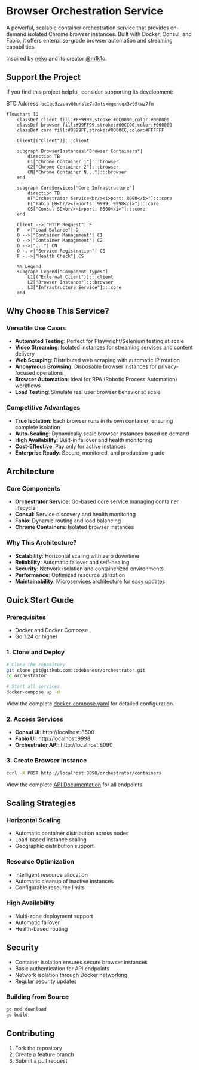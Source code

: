 # Browser Orchestration Service

A powerful, scalable container orchestration service that provides on-demand isolated Chrome browser instances. Built with Docker, Consul, and Fabio, it offers enterprise-grade browser automation and streaming capabilities.

Inspired by [neko](https://github.com/m1k1o/neko) and its creator [@m1k1o](https://github.com/m1k1o).

## Support the Project

If you find this project helpful, consider supporting its development:

BTC Address: `bc1qe5zzuav86unsle7a3mtsxmgxhuqx3v05twz7fm`

```mermaid
flowchart TD
    classDef client fill:#FF9999,stroke:#CC0000,color:#000000
    classDef browser fill:#99FF99,stroke:#00CC00,color:#000000
    classDef core fill:#9999FF,stroke:#0000CC,color:#FFFFFF
    
    Client[("Client")]:::client
    
    subgraph BrowserInstances["Browser Containers"]
        direction TB
        C1["Chrome Container 1"]:::browser
        C2["Chrome Container 2"]:::browser
        CN["Chrome Container N..."]:::browser
    end
    
    subgraph CoreServices["Core Infrastructure"]
        direction TB
        O["Orchestrator Service<br/><i>port: 8090</i>"]:::core
        F["Fabio LB<br/><i>ports: 9999, 9998</i>"]:::core
        CS["Consul SD<br/><i>port: 8500</i>"]:::core
    end
    
    Client -->|"HTTP Request"| F
    F -->|"Load Balance"| O
    O -->|"Container Management"| C1
    O -->|"Container Management"| C2
    O -->|"..."| CN
    O -.->|"Service Registration"| CS
    F -.->|"Health Check"| CS
    
    %% Legend
    subgraph Legend["Component Types"]
        L1[("External Client")]:::client
        L2["Browser Instance"]:::browser
        L3["Infrastructure Service"]:::core
    end
```

## Why Choose This Service?

### Versatile Use Cases

- **Automated Testing**: Perfect for Playwright/Selenium testing at scale
- **Video Streaming**: Isolated instances for streaming services and content delivery
- **Web Scraping**: Distributed web scraping with automatic IP rotation
- **Anonymous Browsing**: Disposable browser instances for privacy-focused operations
- **Browser Automation**: Ideal for RPA (Robotic Process Automation) workflows
- **Load Testing**: Simulate real user browser behavior at scale

### Competitive Advantages

- **True Isolation**: Each browser runs in its own container, ensuring complete isolation
- **Auto-Scaling**: Dynamically scale browser instances based on demand
- **High Availability**: Built-in failover and health monitoring
- **Cost-Effective**: Pay only for active instances
- **Enterprise Ready**: Secure, monitored, and production-grade

## Architecture

### Core Components

- **Orchestrator Service**: Go-based core service managing container lifecycle
- **Consul**: Service discovery and health monitoring
- **Fabio**: Dynamic routing and load balancing
- **Chrome Containers**: Isolated browser instances

### Why This Architecture?

- **Scalability**: Horizontal scaling with zero downtime
- **Reliability**: Automatic failover and self-healing
- **Security**: Network isolation and containerized environments
- **Performance**: Optimized resource utilization
- **Maintainability**: Microservices architecture for easy updates

## Quick Start Guide

### Prerequisites

- Docker and Docker Compose
- Go 1.24 or higher

### 1. Clone and Deploy

```bash
# Clone the repository
git clone git@github.com:codebanesr/orchestrator.git
cd orchestrator

# Start all services
docker-compose up -d
```

View the complete [docker-compose.yaml](docker-compose.yaml) for detailed configuration.

### 2. Access Services

- **Consul UI**: http://localhost:8500
- **Fabio UI**: http://localhost:9998
- **Orchestrator API**: http://localhost:8090

### 3. Create Browser Instance

```bash
curl -X POST http://localhost:8090/orchestrator/containers
```

View the complete [API Documentation](docs/swagger.yaml) for all endpoints.

## Scaling Strategies

### Horizontal Scaling

- Automatic container distribution across nodes
- Load-based instance scaling
- Geographic distribution support

### Resource Optimization

- Intelligent resource allocation
- Automatic cleanup of inactive instances
- Configurable resource limits

### High Availability

- Multi-zone deployment support
- Automatic failover
- Health-based routing

## Security

- Container isolation ensures secure browser instances
- Basic authentication for API endpoints
- Network isolation through Docker networking
- Regular security updates

### Building from Source

```bash
go mod download
go build
```

## Contributing

1. Fork the repository
2. Create a feature branch
3. Submit a pull request